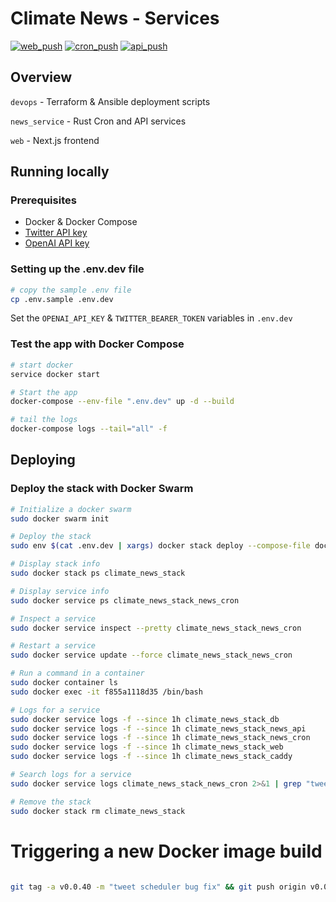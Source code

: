 # Climate News - Services

[![web_push](https://github.com/climatenews/services/actions/workflows/news_service_web_push.yml/badge.svg)](https://github.com/climatenews/services/actions/workflows/news_service_web_push.yml) [![cron_push](https://github.com/climatenews/services/actions/workflows/news_service_cron_push.yml/badge.svg)](https://github.com/climatenews/services/actions/workflows/news_service_cron_push.yml) [![api_push](https://github.com/climatenews/services/actions/workflows/news_service_api_push.yml/badge.svg)](https://github.com/climatenews/services/actions/workflows/news_service_api_push.yml)


## Overview
`devops` - Terraform & Ansible deployment scripts

`news_service` - Rust Cron and API services

`web` - Next.js frontend

## Running locally
### Prerequisites
- Docker & Docker Compose
- [Twitter API key](https://developer.twitter.com/en/docs/authentication/oauth-2-0/bearer-tokens)
- [OpenAI API key](https://openai.com/api/)

### Setting up the .env.dev file
```bash
# copy the sample .env file 
cp .env.sample .env.dev
```
Set the `OPENAI_API_KEY` & `TWITTER_BEARER_TOKEN` variables in `.env.dev`

### Test the app with Docker Compose
```bash
# start docker
service docker start

# Start the app
docker-compose --env-file ".env.dev" up -d --build 

# tail the logs
docker-compose logs --tail="all" -f
```

## Deploying
### Deploy the stack with Docker Swarm
```bash
# Initialize a docker swarm
sudo docker swarm init 

# Deploy the stack
sudo env $(cat .env.dev | xargs) docker stack deploy --compose-file docker-compose.yaml climate_news_stack 

# Display stack info
sudo docker stack ps climate_news_stack

# Display service info
sudo docker service ps climate_news_stack_news_cron

# Inspect a service
sudo docker service inspect --pretty climate_news_stack_news_cron

# Restart a service
sudo docker service update --force climate_news_stack_news_cron

# Run a command in a container
sudo docker container ls
sudo docker exec -it f855a1118d35 /bin/bash

# Logs for a service
sudo docker service logs -f --since 1h climate_news_stack_db
sudo docker service logs -f --since 1h climate_news_stack_news_api
sudo docker service logs -f --since 1h climate_news_stack_news_cron
sudo docker service logs -f --since 1h climate_news_stack_web
sudo docker service logs -f --since 1h climate_news_stack_caddy

# Search logs for a service
sudo docker service logs climate_news_stack_news_cron 2>&1 | grep "tweet" 

# Remove the stack
sudo docker stack rm climate_news_stack

```

# Triggering a new Docker image build
```bash

git tag -a v0.0.40 -m "tweet scheduler bug fix" && git push origin v0.0.40

```